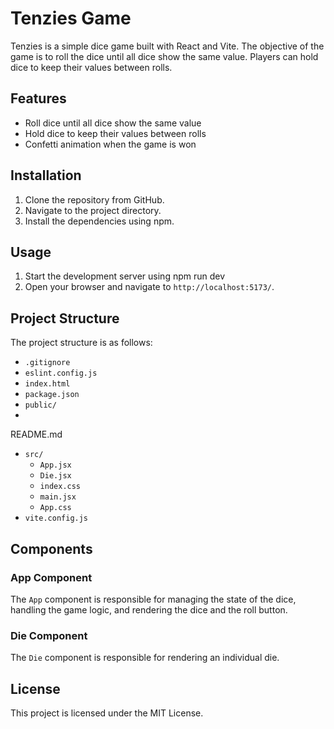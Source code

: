 

# Tenzies Game

Tenzies is a simple dice game built with React and Vite. The objective of the game is to roll the dice until all dice show the same value. Players can hold dice to keep their values between rolls.

## Features

- Roll dice until all dice show the same value
- Hold dice to keep their values between rolls
- Confetti animation when the game is won

## Installation

1. Clone the repository from GitHub.
2. Navigate to the project directory.
3. Install the dependencies using npm.

## Usage

1. Start the development server using npm run dev
2. Open your browser and navigate to `http://localhost:5173/`.

## Project Structure

The project structure is as follows:

- `.gitignore`
- `eslint.config.js`
- `index.html`
- `package.json`
- `public/`
- 

README.md


- `src/`
  - `App.jsx`
  - `Die.jsx`
  - `index.css`
  - `main.jsx`
  - `App.css`
- `vite.config.js`

## Components

### App Component

The `App` component is responsible for managing the state of the dice, handling the game logic, and rendering the dice and the roll button.

### Die Component

The `Die` component is responsible for rendering an individual die.

## License

This project is licensed under the MIT License.